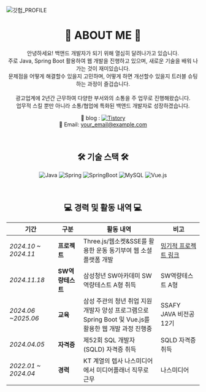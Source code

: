 ![깃헙_PROFILE](https://github.com/user-attachments/assets/417bbb2b-68d3-4688-af65-3c8769c28ae7)


<h1 align="center">🌟 ABOUT ME 🌟</h1>

<p align="center">
  안녕하세요! 백앤드 개발자가 되기 위해 열심히 달려나가고 있습니다. <br>
  주로 Java, Spring Boot 활용하여 웹 개발을 진행하고 있으며, 새로운 기술을 배워 나가는 것이 재미있습니다. <br>
  문제점을 어떻게 해결할수 있을지 고민하며, 어떻게 하면 개선할수 있을지 트러블 슈팅 하는 과정이 즐겁습니다. <br> <br>
  광고업계에 2년간 근무하여 다양한 부서와의 소통을 주 업무로 진행해왔습니다. <br>
  업무적 스킬 뿐만 아니라 소통/협업에 특화된 백앤드 개발자로 성장하겠습니다. <br>
</p>

<p align="center">
  📓 blog : <a href="https://sample12.tistory.com/" target="_blank"><img alt="Tistory" src ="https://img.shields.io/badge/Tistory-000000.svg?&style=for-the-badge&logo=Tistory&logoColor=white"/></a> <br>
  📧 Email: <a href="mailto:your_email@example.com">your_email@example.com</a><br>
</p>

<br>
<h2 align="center">🛠️ 기술 스택 🛠️</h2>
<p align="center">
  <!-- 아래의 이미지는 각 기술 스택의 로고를 예시로 보여줍니다. 실제 사용할 로고 이미지의 URL로 대체해주세요 -->
  <img alt="Java" src ="https://img.shields.io/badge/Java-007396.svg?&style=for-the-badge&logo=Java&logoColor=white"/>
   <img alt="Spring" src ="https://img.shields.io/badge/Spring-6DB33F.svg?&style=for-the-badge&logo=Spring&logoColor=white"/>
  <img alt="SpringBoot" src ="https://img.shields.io/badge/SpringBoot-6DB33F.svg?&style=for-the-badge&logo=SpringBoot&logoColor=white"/>
  <img alt="MySQL" src ="https://img.shields.io/badge/MySQL-479A1.svg?&style=for-the-badge&logo=MySQL&logoColor=white"/>
    <img alt="Vue.js" src ="https://img.shields.io/badge/Vue.js-4FC08D.svg?&style=for-the-badge&logo=Vue.js&logoColor=white"/>
</p>

<br>
<h2 align="center">💻 경력 및 활동 내역 💻</h2>
<p align="center">


| **기간**           | **구분**      | **활동 내역**                                | **비고**              |
| -------------------- | ------------- | -------------------------------------------- | --------------------- |
| *2024.10 ~ 2024.11* | **프로젝트**  | Three.js/웹소켓&SSE를 활용한 운동 동기부여 웹 소셜 플랫폼 개발 | [밍기적 프로젝트 링크](#) |
| *2024.11.18* | **SW역량테스트** | 삼성청년 SW아카데미 SW역량테스트 A형 취득      | SW역량테스트 A형      |
| *2024.06 ~2025.06*         | **교육**      | 삼성 주관의 청년 취업 지원 개발자 양성 프로그램으로 <br> Spring Boot 및 Vue.js를 활용한 웹 개발 과정 진행중 | SSAFY JAVA 비전공 12기 |
| *2024.04.05*        | **자격증**    | 제52회 SQL 개발자(SQLD) 자격증 취득            | SQLD 자격증 취득      |
|*2022.01 ~ 2024.04*     | **경력**    | KT 계열의 렙사 나스미디어에서 미디어플래너 직무로 근무            | 나스미디어   |

</p>



<!--
**parkdoa/parkdoa** is a ✨ _special_ ✨ repository because its `README.md` (this file) appears on your GitHub profile.

Here are some ideas to get you started:

- 🔭 I’m currently working on ...
- 🌱 I’m currently learning ...
- 👯 I’m looking to collaborate on ...
- 🤔 I’m looking for help with ...
- 💬 Ask me about ...
- 📫 How to reach me: ...
- 😄 Pronouns: ...
- ⚡ Fun fact: ...
-->
